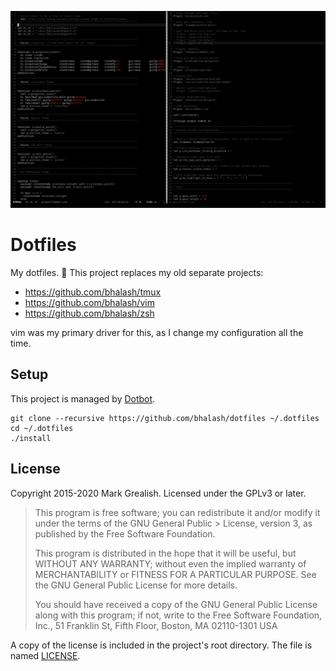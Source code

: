 ![Screenshot](/screenshot.png)

# Dotfiles
My dotfiles. 🧙 This project replaces my old separate projects:

- https://github.com/bhalash/tmux
- https://github.com/bhalash/vim
- https://github.com/bhalash/zsh

vim was my primary driver for this, as I change my configuration all the time.

## Setup
This project is managed by [Dotbot](https://github.com/anishathalye/dotbot).

```shell
git clone --recursive https://github.com/bhalash/dotfiles ~/.dotfiles
cd ~/.dotfiles
./install
```

## License
Copyright 2015-2020 Mark Grealish. Licensed under the GPLv3 or later.

> This program is free software; you can redistribute it and/or modify it under the terms of the GNU General Public > License, version 3, as published by the Free Software Foundation.
>
> This program is distributed in the hope that it will be useful, but WITHOUT ANY WARRANTY; without even the implied warranty of MERCHANTABILITY or FITNESS FOR A PARTICULAR PURPOSE. See the GNU General Public License for more details.
>
> You should have received a copy of the GNU General Public License along with this program; if not, write to the Free Software Foundation, Inc., 51 Franklin St, Fifth Floor, Boston, MA 02110-1301 USA

A copy of the license is included in the project's root directory. The file is named [LICENSE](/LICENSE).
